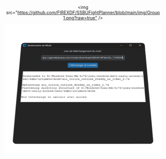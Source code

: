 

<div style="text-align: center;">  

<img src="[https://github.com/FIREXDF/SSBUFightPlanner/blob/main/img/Group 1.png?raw=true"](https://github.com/FIREXDF/SSBUFightPlanner/blob/main/img/fp/logo_1.gif?raw=true) />

</div>

<div style="text-align: center;">  

<img src="https://github.com/FIREXDF/SSBUFightPlanner/blob/main/img/Group 3.png?raw=true" />

</div>
